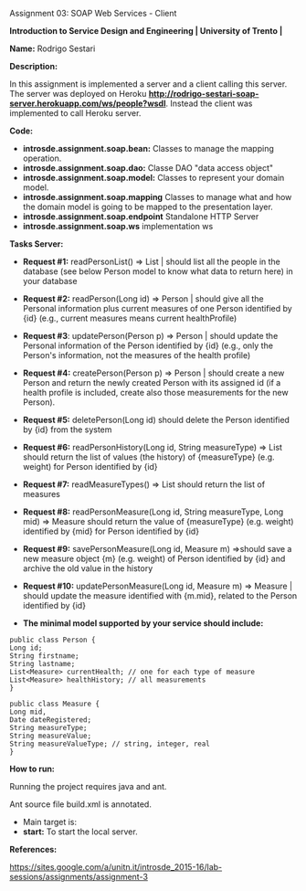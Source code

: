 Assignment 03: SOAP Web Services - Client

**Introduction to Service Design and Engineering | University of Trento |** 

**Name:** Rodrigo Sestari

**Description:**

In this assignment is implemented a server and a client calling this server. 
The server was deployed on Heroku **http://rodrigo-sestari-soap-server.herokuapp.com/ws/people?wsdl**.
Instead the client was implemented to call Heroku server. 




**Code:**


* **introsde.assignment.soap.bean:** Classes to manage the mapping operation.
* **introsde.assignment.soap.dao:** Classe DAO "data access object"
* **introsde.assignment.soap.model:** Classes to represent your domain model.
* **introsde.assignment.soap.mapping** Classes to manage what and how the domain model is going to be mapped to the presentation layer.
* **introsde.assignment.soap.endpoint** Standalone HTTP Server
* **introsde.assignment.soap.ws** implementation ws





**Tasks Server:**


* **Request #1:** readPersonList() => List | should list all the people in the database (see below Person model to know what data to return here) in your database
* **Request #2:** readPerson(Long id) => Person | should give all the Personal information plus current measures of one Person identified by {id} (e.g., current measures means current healthProfile)
* **Request #3**: updatePerson(Person p) => Person | should update the Personal information of the Person identified by {id} (e.g., only the Person's information, not the measures of the health profile)
* **Request #4:** createPerson(Person p) => Person | should create a new Person and return the newly created Person with its assigned id (if a health profile is included, create also those measurements for the new Person).
* **Request #5:** deletePerson(Long id) should delete the Person identified by {id} from the system
* **Request #6:** readPersonHistory(Long id, String measureType) => List should return the list of values (the history) of {measureType} (e.g. weight) for Person identified by {id}
* **Request #7:** readMeasureTypes() => List should return the list of measures
* **Request #8:**  readPersonMeasure(Long id, String measureType, Long mid) => Measure should return the value of {measureType} (e.g. weight) identified by {mid} for Person identified by {id}
* **Request #9:** savePersonMeasure(Long id, Measure m) =>should save a new measure object {m} (e.g. weight) of Person identified by {id} and archive the old value in the history
* **Request #10:** updatePersonMeasure(Long id, Measure m) => Measure | should update the measure identified with {m.mid}, related to the Person identified by {id}


* **The minimal model supported by your service should include:**
 ```
public class Person {
 Long id;
 String firstname;
 String lastname;
 List<Measure> currentHealth; // one for each type of measure
 List<Measure> healthHistory; // all measurements
}

public class Measure {
 Long mid,
 Date dateRegistered;
 String measureType;
 String measureValue;
 String measureValueType; // string, integer, real
}
```


**How to run:**

Running the project requires java and ant.

Ant source file build.xml is annotated. 
* Main target is: 
* **start:** To start the local server.





**References:**

https://sites.google.com/a/unitn.it/introsde_2015-16/lab-sessions/assignments/assignment-3

